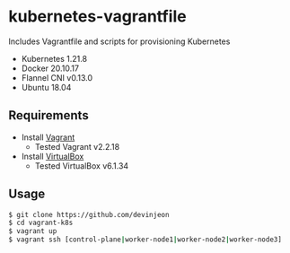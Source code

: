 # kubernetes-vagrantfile

Includes Vagrantfile and scripts for provisioning Kubernetes

* Kubernetes 1.21.8
* Docker 20.10.17
* Flannel CNI v0.13.0
* Ubuntu 18.04

## Requirements

* Install [Vagrant](https://www.vagrantup.com/docs/installation)
  * Tested Vagrant v2.2.18
* Install [VirtualBox](https://www.virtualbox.org/wiki/Downloads)
  * Tested VirtualBox v6.1.34
## Usage

```bash
$ git clone https://github.com/devinjeon
$ cd vagrant-k8s
$ vagrant up
$ vagrant ssh [control-plane|worker-node1|worker-node2|worker-node3]
```
